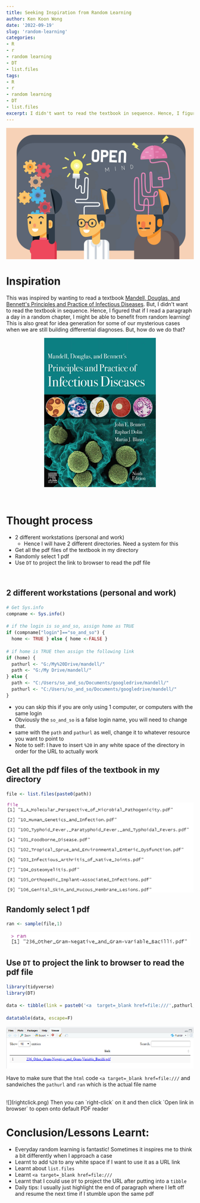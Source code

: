 ```yaml
---
title: Seeking Inspiration from Random Learning
author: Ken Koon Wong
date: '2022-09-19'
slug: 'random-learning'
categories: 
- R
- r
- random learning
- DT
- list.files
tags: 
- R
- r
- random learning
- DT
- list.files
excerpt: I didn't want to read the textbook in sequence. Hence, I figured that if I read a paragraph a day in a random chapter, I might be able to benefit from random learning!
---
```

![](featured.jpg)

# Inspiration
This was inspired by wanting to read a textbook [Mandell, Douglas, and Bennett's Principles and Practice of Infectious Diseases](https://www.amazon.com/Bennetts-Principles-Practice-Infectious-Diseases/dp/0323482554). But, I didn't want to read the textbook in sequence. Hence, I figured that if I read a paragraph a day in a random chapter, I might be able to benefit from random learning!  This is also great for idea generation for some of our mysterious cases when we are still building differential diagnoses. But, how do we do that? 


<p align="center">
  <img width="300" height="400" src="mandell.png">
</p>

<br>

# Thought process
- 2 different workstations (personal and work)
  - Hence I will have 2 different directories. Need a system for this
- Get all the pdf files of the textbook in my directory
- Randomly select 1 pdf
- Use `DT` to project the link to browser to read the pdf file

<br>

## 2 different workstations (personal and work)

```r
# Get Sys.info  
compname <- Sys.info()

# if the login is so_and_so, assign home as TRUE
if (compname["login"]=="so_and_so") {
  home <- TRUE } else { home <-FALSE }

# if home is TRUE then assign the following link
if (home) {
  pathurl <- "G:/My%20Drive/mandell/"
  path <- "G:/My Drive/mandell/"
} else {
  path <- "C:/Users/so_and_so/Documents/googledrive/mandell/"
  pathurl <- "C:/Users/so_and_so/Documents/googledrive/mandell/"
}
```
- you can skip this if you are only using 1 computer, or computers with the same login
- Obviously the `so_and_so` is a false login name, you will need to change that. 
- same with the `path` and `pathurl` as well, change it to whatever resource you want to point to
- Note to self: I have to insert `%20` in any white space of the directory in order for the URL to actually work

## Get all the pdf files of the textbook in my directory

```r
file <- list.files(paste0(path))
```

<p align="center">
  <img src="file.png">
</p>
 

## Randomly select 1 pdf

```r
ran <- sample(file,1)
```

<p align="center">
  <img src="random.png">
</p>

## Use `DT` to project the link to browser to read the pdf file

```r
library(tidyverse)
library(DT)

data <- tibble(link = paste0('<a  target=_blank href=file:///',pathurl, ran,'>',ran,'</a>' ))

datatable(data, escape=F)
```

![](dt.png)
<br>

Have to make sure that the `html` code `<a target=_blank href=file:///` and </a> sandwiches the `pathurl` and `ran` which is the actual file name


<br>
![](rightclick.png)
Then you can `right-click` on it and then click `Open link in browser` to open onto default PDF reader
<br>

# Conclusion/Lessons Learnt:
- Everyday random learning is fantastic! Sometimes it inspires me to think a bit differently when I approach a case
- Learnt to add `%20` to any white space if I want to use it as a URL link
- Learnt about `list.files`
- Learnt `<a target=_blank href=file:///`
- Learnt that I could use `DT` to project the URL after putting into a `tibble`
- Daily tips: I usually just highlight the end of paragraph where I left off and resume the next time if I stumble upon the same pdf

